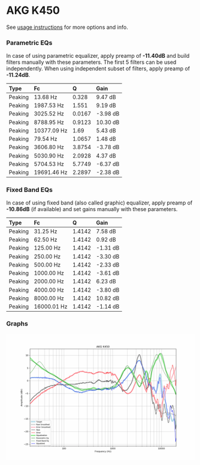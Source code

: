 # AKG K450
See [usage instructions](https://github.com/jaakkopasanen/AutoEq#usage) for more options and info.

### Parametric EQs
In case of using parametric equalizer, apply preamp of **-11.40dB** and build filters manually
with these parameters. The first 5 filters can be used independently.
When using independent subset of filters, apply preamp of **-11.24dB**.

| Type    | Fc          |      Q | Gain     |
|:--------|:------------|:-------|:---------|
| Peaking | 13.68 Hz    | 0.328  | 9.47 dB  |
| Peaking | 1987.53 Hz  | 1.551  | 9.19 dB  |
| Peaking | 3025.52 Hz  | 0.0167 | -3.98 dB |
| Peaking | 8788.95 Hz  | 0.9123 | 10.30 dB |
| Peaking | 10377.09 Hz | 1.69   | 5.43 dB  |
| Peaking | 79.54 Hz    | 1.0657 | 1.48 dB  |
| Peaking | 3606.80 Hz  | 3.8754 | -3.78 dB |
| Peaking | 5030.90 Hz  | 2.0928 | 4.37 dB  |
| Peaking | 5704.53 Hz  | 5.7749 | -6.37 dB |
| Peaking | 19691.46 Hz | 2.2897 | -2.38 dB |

### Fixed Band EQs
In case of using fixed band (also called graphic) equalizer, apply preamp of **-10.86dB**
(if available) and set gains manually with these parameters.

| Type    | Fc          |      Q | Gain     |
|:--------|:------------|:-------|:---------|
| Peaking | 31.25 Hz    | 1.4142 | 7.58 dB  |
| Peaking | 62.50 Hz    | 1.4142 | 0.92 dB  |
| Peaking | 125.00 Hz   | 1.4142 | -1.31 dB |
| Peaking | 250.00 Hz   | 1.4142 | -3.30 dB |
| Peaking | 500.00 Hz   | 1.4142 | -2.33 dB |
| Peaking | 1000.00 Hz  | 1.4142 | -3.61 dB |
| Peaking | 2000.00 Hz  | 1.4142 | 6.23 dB  |
| Peaking | 4000.00 Hz  | 1.4142 | -3.80 dB |
| Peaking | 8000.00 Hz  | 1.4142 | 10.82 dB |
| Peaking | 16000.01 Hz | 1.4142 | -1.14 dB |

### Graphs
![](./AKG%20K450.png)